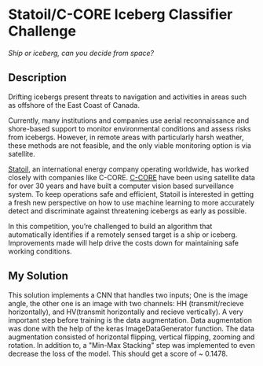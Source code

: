 # Statoil/C-CORE Iceberg Classifier Challenge
_Ship or iceberg, can you decide from space?_

## Description

Drifting icebergs present threats to navigation and activities in areas such as offshore of the East Coast of Canada.

Currently, many institutions and companies use aerial reconnaissance and shore-based support to monitor environmental conditions and assess risks from icebergs. However, in remote areas with particularly harsh weather, these methods are not feasible, and the only viable monitoring option is via satellite.

[Statoil](https://www.statoil.com/), an international energy company operating worldwide, has worked closely with companies like C-CORE. [C-CORE](https://www.c-core.ca/) have been using satellite data for over 30 years and have built a computer vision based surveillance system. To keep operations safe and efficient, Statoil is interested in getting a fresh new perspective on how to use machine learning to more accurately detect and discriminate against threatening icebergs as early as possible.

In this competition, you’re challenged to build an algorithm that automatically identifies if a remotely sensed target is a ship or iceberg. Improvements made will help drive the costs down for maintaining safe working conditions.

## My Solution

This solution implements a CNN that handles two inputs; One is the image angle, the other one is an image with two channels: HH (transmit/recieve horizontally), and HV(transmit horizontally and recieve vertically).
A very important step before training is the data augmentation. Data augmentation was done with the help of the keras ImageDataGenerator function. The data augmentation consisted of horizontal flipping, vertical flipping, zooming and rotation.
In addition to, a "Min-Max Stacking" step was implemented to even decrease the loss of the model. This should get a score of ~ 0.1478.

